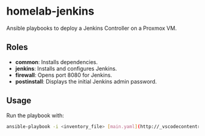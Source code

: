 # homelab-jenkins

Ansible playbooks to deploy a Jenkins Controller on a Proxmox VM.

## Roles

- **common**: Installs dependencies.
- **jenkins**: Installs and configures Jenkins.
- **firewall**: Opens port 8080 for Jenkins.
- **postinstall**: Displays the initial Jenkins admin password.

## Usage

Run the playbook with:

```sh
ansible-playbook -i <inventory_file> [main.yaml](http://_vscodecontentref_/1)
